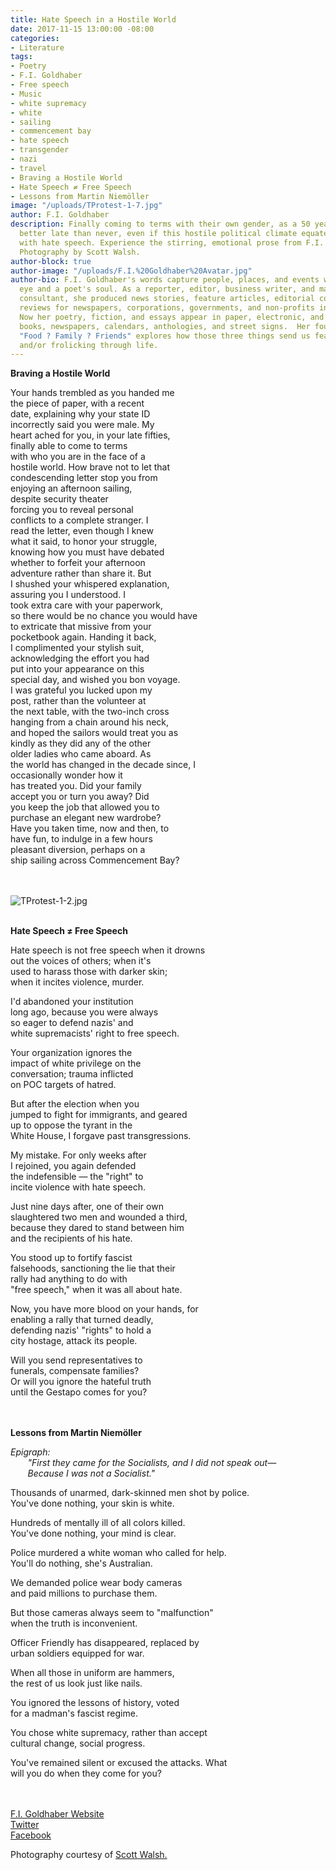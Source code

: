 ```yaml
---
title: Hate Speech in a Hostile World
date: 2017-11-15 13:00:00 -08:00
categories:
- Literature
tags:
- Poetry
- F.I. Goldhaber
- Free speech
- Music
- white supremacy
- white
- sailing
- commencement bay
- hate speech
- transgender
- nazi
- travel
- Braving a Hostile World
- Hate Speech ≠ Free Speech
- Lessons from Martin Niemöller
image: "/uploads/TProtest-1-7.jpg"
author: F.I. Goldhaber
description: Finally coming to terms with their own gender, as a 50 year old, it's
  better late than never, even if this hostile political climate equates free speech
  with hate speech. Experience the stirring, emotional prose from F.I. Goldhaber.
  Photography by Scott Walsh.
author-block: true
author-image: "/uploads/F.I.%20Goldhaber%20Avatar.jpg"
author-bio: F.I. Goldhaber's words capture people, places, and events with a photographer's
  eye and a poet's soul. As a reporter, editor, business writer, and marketing communications
  consultant, she produced news stories, feature articles, editorial columns, and
  reviews for newspapers, corporations, governments, and non-profits in five states.
  Now her poetry, fiction, and essays appear in paper, electronic, and audio magazines,
  books, newspapers, calendars, anthologies, and street signs.  Her fourth collection,
  "Food ? Family ? Friends" explores how those three things send us feasting, flinching,
  and/or frolicking through life.
---
```


**Braving a Hostile World**

Your hands trembled as you handed me<br> 
the piece of paper, with a recent<br> 
date, explaining why your state ID<br> 
incorrectly said you were male. My<br> 
heart ached for you, in your late fifties,<br> 
finally able to come to terms<br>
with who you are in the face of a<br> 
hostile world. How brave not to let that<br> 
condescending letter stop you from<br>
enjoying an afternoon sailing,<br>
despite security theater<br>
forcing you to reveal personal<br>
conflicts to a complete stranger. I<br>
read the letter, even though I knew<br>
what it said, to honor your struggle,<br>
knowing how you must have debated<br>
whether to forfeit your afternoon<br> 
adventure rather than share it. But<br> 
I shushed your whispered explanation,<br> 
assuring you I understood. I<br>
took extra care with your paperwork,<br>
so there would be no chance you would have<br>
to extricate that missive from your<br>
pocketbook again. Handing it back,<br>
I complimented your stylish suit,<br> 
acknowledging the effort you had<br>
put into your appearance on this<br>
special day, and wished you bon voyage.<br>
I was grateful you lucked upon my<br>
post, rather than the volunteer at<br>
the next table, with the two-inch cross<br>
hanging from a chain around his neck,<br> 
and hoped the sailors would treat you as<br>
kindly as they did any of the other<br>
older ladies who came aboard. As<br>
the world has changed in the decade since, I<br>
occasionally wonder how it<br>
has treated you. Did your family<br>
accept you or turn you away? Did<br>
you keep the job that allowed you to<br>
purchase an elegant new wardrobe?<br>
Have you taken time, now and then, to<br>
have fun, to indulge in a few hours<br>
pleasant diversion, perhaps on a<br>
ship sailing across Commencement Bay?<br>
<br>
<br>

![TProtest-1-2.jpg](/uploads/TProtest-1-2.jpg)
<br>
<br>

**Hate Speech ≠ Free Speech**

Hate speech is not free speech when it drowns<br>
out the voices of others; when it's<br>
used to harass those with darker skin;<br>
when it incites violence, murder.<br>

I'd abandoned your institution<br>
long ago, because you were always<br>
so eager to defend nazis' and<br>
white supremacists' right to free speech.<br>

Your organization ignores the<br>
impact of white privilege on the<br>
conversation; trauma inflicted<br>
on POC targets of hatred.<br>

But after the election when you<br>
jumped to fight for immigrants, and geared<br>
up to oppose the tyrant in the<br>
White House, I forgave past transgressions.<br>

My mistake. For only weeks after<br>
I rejoined, you again defended<br>
the indefensible — the "right" to<br>
incite violence with hate speech.<br>

Just nine days after, one of their own<br>
slaughtered two men and wounded a third,<br>
because they dared to stand between him<br>
and the recipients of his hate.<br>

You stood up to fortify fascist<br>
falsehoods, sanctioning the lie that their<br>
rally had anything to do with<br>
"free speech," when it was all about hate.<br>

Now, you have more blood on your hands, for<br>
enabling a rally that turned deadly,<br>
defending nazis' "rights" to hold a<br>
city hostage, attack its people.<br>

Will you send representatives to<br>
funerals, compensate families?<br>
Or will you ignore the hateful truth<br>
until the Gestapo comes for you?<br>
<br>
<br>

**Lessons from Martin Niemöller**

*Epigraph:*<br>
&nbsp;&nbsp;&nbsp;&nbsp;&nbsp;&nbsp;&nbsp;*"First they came for the Socialists, and I did not speak out—*<br>
&nbsp;&nbsp;&nbsp;&nbsp;&nbsp;&nbsp;&nbsp;*Because I was not a Socialist."*

Thousands of unarmed, dark-skinned men shot by police.<br>
You've done nothing, your skin is white.<br>

Hundreds of mentally ill of all colors killed.<br>
You've done nothing, your mind is clear.<br>

Police murdered a white woman who called for help.<br>
You'll do nothing, she's Australian.<br>

We demanded police wear body cameras<br> 
and paid millions to purchase them.<br>

But those cameras always seem to "malfunction"<br>
when the truth is inconvenient.<br>

Officer Friendly has disappeared, replaced by<br>
urban soldiers equipped for war.<br>

When all those in uniform are hammers,<br>
the rest of us look just like nails.<br>

You ignored the lessons of history, voted<br>
for a madman's fascist regime.<br>

You chose white supremacy, rather than accept<br>
cultural change, social progress.<br>

You've remained silent or excused the attacks. What<br>
will you do when they come for you?<br>
<br>
<br>

[F.I. Goldhaber Website](http://www.goldhaber.net/)  
[Twitter](http://twitter.com/PNWwriting)  
[Facebook](http://www.facebook.com/goldhaber)  

Photography courtesy of [Scott Walsh.](http://www.scottwwalshphotography.com/)
